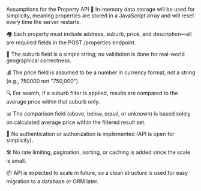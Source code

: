 Assumptions for the Property API
💾 In-memory data storage will be used for simplicity, meaning properties are stored in a JavaScript array and will reset every time the server restarts.

🏘️ Each property must include address, suburb, price, and description—all are required fields in the POST /properties endpoint.

📍 The suburb field is a simple string; no validation is done for real-world geographical correctness.

💰 The price field is assumed to be a number in currency format, not a string (e.g., 750000 not "750,000").

🔍 For search, if a suburb filter is applied, results are compared to the average price within that suburb only.

📊 The comparison field (above, below, equal, or unknown) is based solely on calculated average price within the filtered result set.

🔐 No authentication or authorization is implemented (API is open for simplicity).

🛠️ No rate limiting, pagination, sorting, or caching is added since the scale is small.

📦 API is expected to scale in future, so a clean structure is used for easy migration to a database or ORM later.

